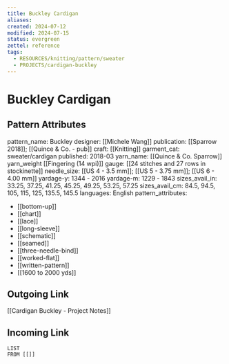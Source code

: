 ```yaml
---
title: Buckley Cardigan
aliases: 
created: 2024-07-12
modified: 2024-07-15
status: evergreen
zettel: reference
tags:
  - RESOURCES/knitting/pattern/sweater
  - PROJECTS/cardigan-buckley
---
```

# Buckley Cardigan

## Pattern Attributes
pattern_name: Buckley
designer: [[Michele Wang]]
publication: [[Sparrow 2018]]; [[Quince & Co. - pub]]
craft: [[Knitting]]
garment_cat: sweater/cardigan 
published: 2018-03
yarn_name: [[Quince & Co. Sparrow]]
yarn_weight [[Fingering (14 wpi)]]
gauge: [[24 stitches and 27 rows in stockinette]] 
needle_size: [[US 4 - 3.5 mm]]; [[US 5 - 3.75 mm]]; [[US 6 - 4.00 mm]]
yardage-y: 1344 - 2016
yardage-m: 1229 - 1843
sizes_avail_in: 33.25, 37.25, 41.25, 45.25, 49.25, 53.25, 57.25
sizes_avail_cm: 84.5, 94.5, 105, 115, 125, 135.5, 145.5
languages: English
pattern_attributes: 
- [[bottom-up]]
- [[chart]]
- [[lace]]
- [[long-sleeve]]
- [[schematic]]
- [[seamed]]
- [[three-needle-bind]]
- [[worked-flat]]
- [[written-pattern]]
- [[1600 to 2000 yds]]

## Outgoing Link
[[Cardigan Buckley - Project Notes]]
## Incoming Link
```dataview
LIST
FROM [[]]
```
